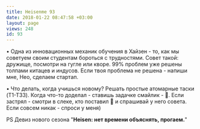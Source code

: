 ```yaml
---
title: Heisenme 93
date: 2018-01-22 08:47:58 +03:00
layout: page
views: 248
id: 93
---
```


• Одна из инновационных механик обучения в Хайзен - то, как мы советуем своим студентам бороться с трудностями. Совет такой: дружище, посмотри на гугле или кворе. 99% проблем уже решены толпами китацев и индусов. Если твоя проблема не решена - напиши мне, Нео, сделаем стартап.

• Что делать, когда учишься новому? Решать простые атомарные таски (T1-T33). Когда что-то доделал - ставишь задачке смайлик - 🤘. Если застрял - смотри в слеке, кто поставил 🤘 и спрашивай у него совета. Если совсем никак - спроси у меня)

PS Девиз нового сезона "**Heisen: нет времени объяснять, прогаем.**"



